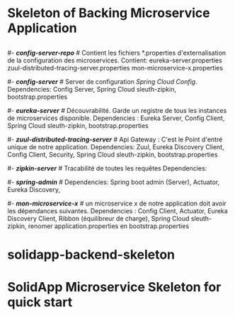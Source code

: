 # Skeleton of Backing Microservice Application
## 
#- ***config-server-repo*** #
Contient les fichiers *.properties d'externalisation de la configuration des microservices.
Contient: 
	eureka-server.properties
	zuul-distributed-tracing-server.properties
	mon-microservice-x.properties

#- ***config-server*** #
Server de configuration *Spring Cloud Config*.
Dependencies: Config Server, Spring Cloud sleuth-zipkin, 
bootstrap.properties

#- ***eureka-server*** #
Découvrabilité. Garde un registre de tous les instances de microservices disponible.
Dependencies : Eureka Server, Config Client, Spring Cloud sleuth-zipkin, 
bootstrap.properties

#- ***zuul-distributed-tracing-server*** #
Api Gateway : C'est le Point d'entré unique de notre application.
Dependencies: Zuul, Eureka Discovery Client, Config Client, Security, Spring Cloud sleuth-zipkin, 
bootstrap.properties

#- ***zipkin-server*** #
Tracabilité de toutes les requêtes
Dependencies: 

#- ***spring-admin*** #
Dependencies: Spring boot admin (Server), Actuator, Eureka Discovery, 

#- ***mon-microservice-x*** #
un microservice x de notre application doit avoir les dépendances suivantes.
	Dependencies : Config Client, Actuator, Eureka Discovery Client, Ribbon (équilibreur de charge), Spring Cloud sleuth-zipkin, 
	renomer application.properties en bootstrap.properties
# solidapp-backend-skeleton
# SolidApp Microservice Skeleton for quick start
